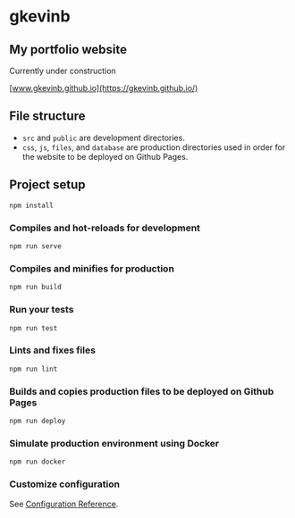 # gkevinb

## My portfolio website

Currently under construction

[www.gkevinb.github.io](https://gkevinb.github.io/)

## File structure 

- `src` and `public` are development directories.
- `css`, `js`, `files`, and `database` are production directories used in order for the website to be deployed on Github Pages.


## Project setup
```
npm install
```

### Compiles and hot-reloads for development
```
npm run serve
```

### Compiles and minifies for production
```
npm run build
```

### Run your tests
```
npm run test
```

### Lints and fixes files
```
npm run lint
```

### Builds and copies production files to be deployed on Github Pages
```
npm run deploy
```

### Simulate production environment using Docker
```
npm run docker
```

### Customize configuration
See [Configuration Reference](https://cli.vuejs.org/config/).
